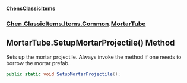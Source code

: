 
#### [ChensClassicItems](./index 'index')

### [Chen.ClassicItems.Items.Common](./Chen-ClassicItems-Items-Common 'Chen.ClassicItems.Items.Common').[MortarTube](./Chen-ClassicItems-Items-Common-MortarTube 'Chen.ClassicItems.Items.Common.MortarTube')

## MortarTube.SetupMortarProjectile() Method
Sets up the mortar projectile. Always invoke the method if one needs to borrow the mortar prefab.  
```csharp
public static void SetupMortarProjectile();
```
